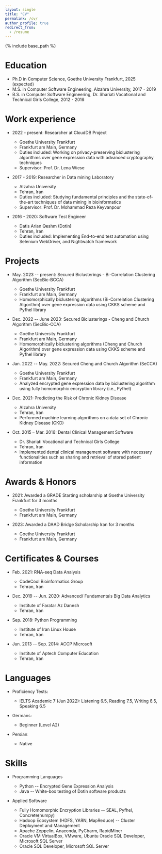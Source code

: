 ```yaml
---
layout: single
title: "CV"
permalink: /cv/
author_profile: true
redirect_from:
  - /resume
---
```


{% include base_path %}

Education
======
* Ph.D in Computer Science, Goethe University Frankfurt, 2025 (expected)
* M.S. in Computer Software Engineering, Alzahra University, 2017 - 2019
* B.S. in Computer Software Engineering, Dr. Shariati Vocational and Technical Girls College, 2012 - 2016

Work experience
======
* 2022 - present: Researcher at CloudDB Project
  * Goethe University Frankfurt
  * Frankfurt am Main, Germany
  * Duties included: Working on privacy-preserving biclustering algorithms over gene expression data with advanced cryptography techniques 
  * Supervisor: Prof. Dr. Lena Wiese

* 2017 - 2019: Researcher in Data mining Laboratory
  * Alzahra University
  * Tehran, Iran
  * Duties included: Studying fundamental principles and the state-of-the-art techniques of data mining in bioinformatics
  * Supervisor: Prof. Dr. Mohammad Reza Keyvanpour

* 2016 - 2020: Software Test Engineer
  * Datis Arian Qeshm (Dotin)
  * Tehran, Iran 
  * Duties included: Implementing End-to-end test automation using Selenium WebDriver, and Nightwatch framework

<!-- Publications
======
  <ul>{% for post in site.publications %}
    {% include archive-single-cv.html %}
  {% endfor %}</ul> -->
  
Projects
======
* May. 2023 -- present: Secured Biclusterings - Bi-Correlation Clustering Algorithm (SecBic-BCCA)
  * Goethe University Frankfurt
  * Frankfurt am Main, Germany
  * Homomorphically biclustering algorithms (Bi-Correlation Clustering Algorithm) over gene expression data using CKKS scheme and Pyfhel library
  
* Dec. 2022 -- June 2023: Secured Biclusterings - Cheng and Church Algorithm (SecBic-CCA)
  * Goethe University Frankfurt
  * Frankfurt am Main, Germany
  * Homomorphically biclustering algorithms (Cheng and Church Algorithm) over gene expression data using CKKS scheme and Pyfhel library
  
* Jan. 2022 -- May. 2022: Secured Cheng and Church Algorithm (SeCCA)
  * Goethe University Frankfurt
  * Frankfurt am Main, Germany
  * Analyzed encrypted gene expression data by biclustering algorithm using fully homomorphic encryption library (i.e., Pyfhel)
  
* Dec. 2021: Predicting the Risk of Chronic Kidney Disease
  * Alzahra University
  * Tehran, Iran 
  * Performed machine learning algorithms on a data set of Chronic Kidney Disease (CKD)

* Oct. 2015 – Mar. 2016: Dental Clinical Management Software
  * Dr. Shariati Vocational and Technical Girls College
  * Tehran, Iran 
  * Implemented dental clinical management software with necessary functionalities such as sharing and retrieval of stored patient information
  
Awards & Honors 
======
* 2021: Awarded a GRADE Starting scholarship at Goethe University Frankfurt for 3 months
  * Goethe University Frankfurt
  * Frankfurt am Main, Germany
  
* 2023: Awarded a DAAD Bridge Scholarship Iran for 3 months
  * Goethe University Frankfurt
  * Frankfurt am Main, Germany

Certificates & Courses
======
* Feb. 2021: RNA-seq Data Analysis
  * CodeCool Bioinformatics Group
  * Tehran, Iran
  
* Dec. 2019 -- Jun. 2020: Advanced/ Fundamentals Big Data Analytics
  * Institute of Faratar Az Danesh
  * Tehran, Iran

* Sep. 2018: Python Programming
  * Institute of Iran Linux House
  * Tehran, Iran

* Jun. 2013 -- Sep. 2014: ACCP Microsoft
  * Institute of Aptech Computer Education
  * Tehran, Iran

Languages
======
* Proficiency Tests:
  * IELTS Academic 7 (Jun 2022): Listening 6.5, Reading 7.5, Writing 6.5, Speaking 6.5
  
* Germans:
  * Beginner (Level A2)
  
* Persian:
  * Native

Skills
======
* Programming Languages
  * Python -- Encrypted Gene Expression Analysis
  * Java -- White-box testing of Dotin software products
  
* Applied Software
  * Fully Homomorphic Encryption Libraries --  SEAL, Pyfhel, Concrete(numpy)
  * Hadoop Ecosystem (HDFS, YARN, MapReduce) -- Cluster Deployment and Management
  * Apache Zeppelin, Anaconda, PyCharm, RapidMiner
  * Oracle VM VirtualBox, VMware, Ubuntu Oracle SQL Developer, Microsoft SQL Server
  * Oracle SQL Developer, Microsoft SQL Server

  
<!-- Teaching
======
  <ul>{% for post in site.teaching %}
    {% include archive-single-cv.html %}
  {% endfor %}</ul> -->
  
<!-- Service and leadership
======
* Currently signed in to 43 different slack teams -->

